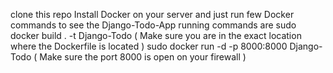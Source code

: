 clone this repo
Install Docker on your server
and just run few Docker commands to see the Django-Todo-App running
commands are
sudo docker build . -t Django-Todo              ( Make sure you are in the exact location where the Dockerfile is located )
sudo docker run -d -p 8000:8000 Django-Todo     ( Make sure the port 8000 is open on your firewall )
